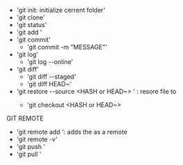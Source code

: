 - 'git init: initialize cerrent folder'
- 'git clone'
- 'git status'
- 'git add <FILE>'
- 'git commit'
	- 'git commit -m "MESSAGE"'
- 'git log'
	- 'git log --online'
- 'git diff'
	- 'git diff --staged'
	- 'git diff HEAD~'
- 'git restore --source <HASH or HEAD~> <FILE>' : resore file to 
	-	'git checkout <HASH or HEAD~> <FILE>

GIT REMOTE
	
- 'git remote add <NAME> <URL>': adds the <URL> as a remote
- 'git remote -v'
- 'git push <WHERE> <WHAT>'
- 'git pull '	
